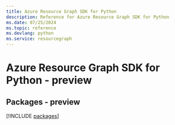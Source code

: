 ```yaml
---
title: Azure Resource Graph SDK for Python
description: Reference for Azure Resource Graph SDK for Python
ms.date: 07/25/2024
ms.topic: reference
ms.devlang: python
ms.service: resourcegraph
---
```

# Azure Resource Graph SDK for Python - preview
## Packages - preview
[!INCLUDE [packages](resource-graph-index.md)]